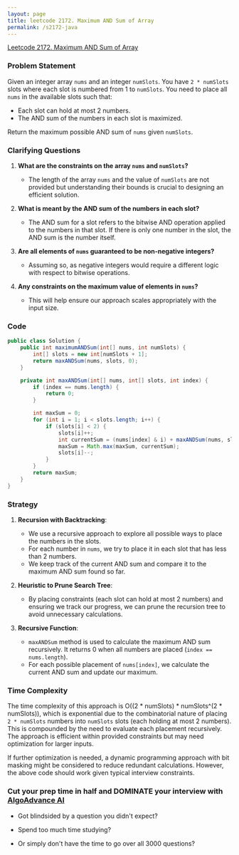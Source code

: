 ```yaml
---
layout: page
title: leetcode 2172. Maximum AND Sum of Array
permalink: /s2172-java
---
```

[Leetcode 2172. Maximum AND Sum of Array](https://algoadvance.github.io/algoadvance/l2172)
### Problem Statement

Given an integer array `nums` and an integer `numSlots`. You have `2 * numSlots` slots where each slot is numbered from 1 to `numSlots`. You need to place all `nums` in the available slots such that:

- Each slot can hold at most 2 numbers.
- The AND sum of the numbers in each slot is maximized.

Return the maximum possible AND sum of `nums` given `numSlots`.

### Clarifying Questions

1. **What are the constraints on the array `nums` and `numSlots`?**
   - The length of the array `nums` and the value of `numSlots` are not provided but understanding their bounds is crucial to designing an efficient solution.

2. **What is meant by the AND sum of the numbers in each slot?**
   - The AND sum for a slot refers to the bitwise AND operation applied to the numbers in that slot. If there is only one number in the slot, the AND sum is the number itself.

3. **Are all elements of `nums` guaranteed to be non-negative integers?**
   - Assuming so, as negative integers would require a different logic with respect to bitwise operations.

4. **Any constraints on the maximum value of elements in `nums`?**
   - This will help ensure our approach scales appropriately with the input size.

### Code

```java
public class Solution {
    public int maximumANDSum(int[] nums, int numSlots) {
        int[] slots = new int[numSlots + 1];
        return maxANDSum(nums, slots, 0);
    }

    private int maxANDSum(int[] nums, int[] slots, int index) {
        if (index == nums.length) {
            return 0;
        }

        int maxSum = 0;
        for (int i = 1; i < slots.length; i++) {
            if (slots[i] < 2) {
                slots[i]++;
                int currentSum = (nums[index] & i) + maxANDSum(nums, slots, index + 1);
                maxSum = Math.max(maxSum, currentSum);
                slots[i]--;
            }
        }
        return maxSum;
    }
}
```

### Strategy

1. **Recursion with Backtracking**:
   - We use a recursive approach to explore all possible ways to place the numbers in the slots.
   - For each number in `nums`, we try to place it in each slot that has less than 2 numbers.
   - We keep track of the current AND sum and compare it to the maximum AND sum found so far.

2. **Heuristic to Prune Search Tree**:
   - By placing constraints (each slot can hold at most 2 numbers) and ensuring we track our progress, we can prune the recursion tree to avoid unnecessary calculations.

3. **Recursive Function**:
   - `maxANDSum` method is used to calculate the maximum AND sum recursively. It returns 0 when all numbers are placed (`index == nums.length`).
   - For each possible placement of `nums[index]`, we calculate the current AND sum and update our maximum.

### Time Complexity

The time complexity of this approach is O((2 * numSlots) * numSlots^(2 * numSlots)), which is exponential due to the combinatorial nature of placing `2 * numSlots` numbers into `numSlots` slots (each holding at most 2 numbers). This is compounded by the need to evaluate each placement recursively. The approach is efficient within provided constraints but may need optimization for larger inputs.

If further optimization is needed, a dynamic programming approach with bit masking might be considered to reduce redundant calculations. However, the above code should work given typical interview constraints.


### Cut your prep time in half and DOMINATE your interview with [AlgoAdvance AI](https://algoAdvance.com)

- Got blindsided by a question you didn't expect?

- Spend too much time studying?

- Or simply don't have the time to go over all 3000 questions?

